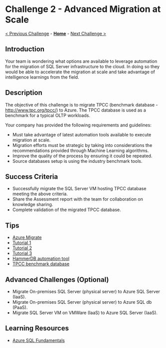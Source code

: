 # Challenge 2 - Advanced Migration at Scale

[< Previous Challenge](./Challenge01.md) - **[Home](../README.md)** - [Next Challenge >](./Challenge03.md)

## Introduction

Your team is wondering what options are available to leverage automation for the migration of SQL Server infrastructure to the cloud. In doing so they would be able to accelerate the migration at scale and take advantage of intelligence learnings from the field. 

## Description

The objective of this challenge is to migrate TPCC (benchmark database - http://www.tpc.org/tpcc/) to Azure. The TPCC database is used as a benchmark for a typical OLTP workloads. 

Your company has provided the following requirements and guidelines:

* Must take advantage of latest automation tools available to execute migration at scale.
* Migration efforts must be strategic by taking into considerations the recommendations provided through Machine Learning algorithms.
* Improve the quality of the process by ensuring it could be repeated.
* Source databases setup is using the industry benchmark tools.

## Success Criteria

* Successfully migrate the SQL Server VM hosting TPCC database meeting the above criteria.
* Share the Assessment report with the team for collaboration on knowledge sharing.
* Complete validation of the migrated TPCC database.

## Tips

* [Azure Migrate](https://docs.microsoft.com/en-us/azure/migrate/)
* [Tutorial 1](https://docs.microsoft.com/en-us/azure/migrate/tutorial-discover-physical)
* [Tutorial 2](https://docs.microsoft.com/en-us/azure/migrate/tutorial-assess-physical)
* [Tutorial 3](https://docs.microsoft.com/en-us/azure/migrate/tutorial-migrate-physical-virtual-machines)
* [HammerDB automation tool](https://www.hammerdb.com/) 
* [TPCC benchmark database](http://www.tpc.org/tpcc/) 

## Advanced Challenges (Optional)

* Migrate On-premises SQL Server (physical server) to Azure SQL Server (IaaS).
* Migrate On-premises SQL Server (physical server) to Azure SQL db (PaaS).
* Migrate SQL Server VM on VMWare (IaaS) to Azure SQL Server (IaaS).

## Learning Resources
* [Azure SQL Fundamentals](https://aka.ms/azuresqlfundamentals)
